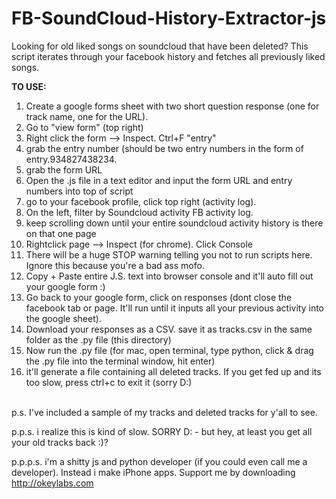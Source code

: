 # FB-SoundCloud-History-Extractor-js
Looking for old liked songs on soundcloud that have been deleted? This script iterates through your facebook history and fetches all previously liked songs.


**TO USE:**<br>
1. Create a google forms sheet with two short question response (one for track name, one for the URL). <br>
2. Go to "view form" (top right)<br>
3. Right click the form --> Inspect. Ctrl+F "entry"<br>
4. grab the entry number (should be two entry numbers in the form of entry.934827438234.<br>
5. grab the form URL<br>
6. Open the .js file in a text editor and input the form URL and entry numbers into top of script
7. go to your facebook profile, click top right (activity log). <br>
8. On the left, filter by Soundcloud activity FB activity log.<br>
8. keep scrolling down until your entire soundcloud activity history is there on that one page<br>
9. Rightclick page --> Inspect (for chrome). Click Console<br>
10. There will be a huge STOP warning telling you not to run scripts here. Ignore this because you're a bad ass mofo.<br>
11. Copy + Paste entire J.S. text into browser console and it'll auto fill out your google form :)<br>
12. Go back to your google form, click on responses (dont close the facebook tab or page. It'll run until it inputs all your previous activity into the google sheet).<br>
13. Download your responses as a CSV. save it as tracks.csv in the same folder as the .py file (this directory)<br>
14. Now run the .py file (for mac, open terminal, type python, click & drag the .py file into the terminal window, hit enter)<br>
15. it'll generate a file containing all deleted tracks. If you get fed up and its too slow, press ctrl+c to exit it (sorry D:)<br>
<br>
p.s. I've included a sample of my tracks and deleted tracks for y'all to see.

p.p.s. i realize this is kind of slow. SORRY D: - but hey, at least you get all your old tracks back :)?

p.p.p.s. i'm a shitty js and python developer (if you could even call me a developer). Instead i make iPhone apps. Support me by downloading http://okeylabs.com 


